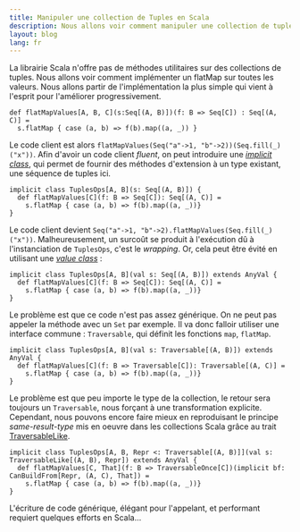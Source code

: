 ```yaml
---
title: Manipuler une collection de Tuples en Scala
description: Nous allons voir comment manipuler une collection de tuples en Scala. Nous utiliserons le pattern enrich-my-library pour avoir une API fluide.
layout: blog
lang: fr
---
```

La librairie Scala n'offre pas de méthodes utilitaires sur des collections de tuples. Nous allons
voir comment implémenter un flatMap sur toutes les valeurs. Nous allons partir de l'implémentation
la plus simple qui vient à l'esprit pour l'améliorer progressivement.

```
def flatMapValues[A, B, C](s:Seq[(A, B)])(f: B => Seq[C]) : Seq[(A, C)] = 
  s.flatMap { case (a, b) => f(b).map((a, _)) }
```

Le code client est alors `flatMapValues(Seq("a"->1, "b"->2))(Seq.fill(_)("x"))`. Afin d'avoir un
code client *fluent*, on peut introduire une [*implicit
class*](https://docs.scala-lang.org/sips/implicit-classes.html), qui permet de fournir des
méthodes d'extension à un type existant, une séquence de tuples ici.

```
implicit class TuplesOps[A, B](s: Seq[(A, B)]) {
  def flatMapValues[C](f: B => Seq[C]): Seq[(A, C)] =
    s.flatMap { case (a, b) => f(b).map((a, _))}
}
```

Le code client devient `Seq("a"->1, "b"->2).flatMapValues(Seq.fill(_)("x"))`. Malheureusement, un
surcoût se produit à l'exécution dû à l'instanciation de `TuplesOps`, c'est le *wrapping*. Or, cela
peut être évité en utilisant une [*value
class*](http://docs.scala-lang.org/overviews/core/value-classes.html) :

```
implicit class TuplesOps[A, B](val s: Seq[(A, B)]) extends AnyVal {
  def flatMapValues[C](f: B => Seq[C]): Seq[(A, C)] =
    s.flatMap { case (a, b) => f(b).map((a, _))}
}
```

Le problème est que ce code n'est pas assez générique. On ne peut pas appeler la méthode avec un
`Set` par exemple. Il va donc falloir utiliser une interface commune : `Traversable`, qui définit
les fonctions `map`, `flatMap`.

```
implicit class TuplesOps[A, B](val s: Traversable[(A, B)]) extends AnyVal {
  def flatMapValues[C](f: B => Traversable[C]): Traversable[(A, C)] =
    s.flatMap { case (a, b) => f(b).map((a, _))}
}
```

Le problème est que peu importe le type de la collection, le retour sera toujours un `Traversable`,
nous forçant à une transformation explicite. Cependant, nous pouvons encore faire mieux en
reproduisant le principe *same-result-type* mis en oeuvre dans les collections Scala grâce au trait
[TraversableLike](http://docs.scala-lang.org/overviews/core/architecture-of-scala-collections.html#outline-of-class-traversablelike).

```
implicit class TuplesOps[A, B, Repr <: Traversable[(A, B)]](val s: TraversableLike[(A, B), Repr]) extends AnyVal {
  def flatMapValues[C, That](f: B => TraversableOnce[C])(implicit bf: CanBuildFrom[Repr, (A, C), That]) =
    s.flatMap { case (a, b) => f(b).map((a, _))}
}
```

L'écriture de code générique, élégant pour l'appelant, et performant requiert quelques efforts en
Scala…

